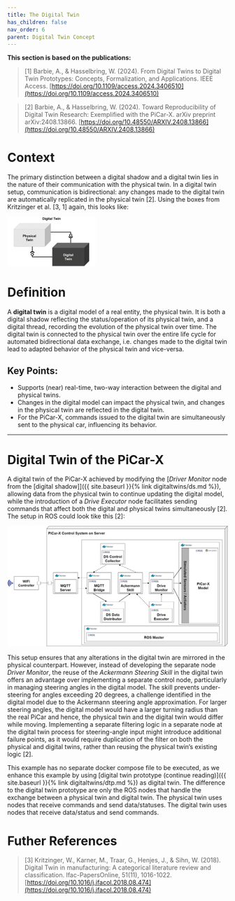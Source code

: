 ```yaml
---
title: The Digital Twin
has_children: false
nav_order: 6
parent: Digital Twin Concept
---
```


**This section is based on the publications:**
>[1] Barbie, A., & Hasselbring, W. (2024). From Digital Twins to Digital Twin Prototypes: Concepts, Formalization, and Applications. IEEE Access. [https://doi.org/10.1109/access.2024.3406510](https://doi.org/10.1109/access.2024.3406510)

>[2] Barbie, A., & Hasselbring, W. (2024). Toward Reproducibility of Digital Twin Research: Exemplified with the PiCar-X. arXiv preprint arXiv:2408.13866. [https://doi.org/10.48550/ARXIV.2408.13866](https://doi.org/10.48550/ARXIV.2408.13866)

# Context

The primary distinction between a digital shadow and a digital twin lies in the nature of their communication with the physical twin. In a digital twin setup, communication is bidirectional: any changes made to the digital twin are automatically replicated in the physical twin [2]. Using the boxes from Kritzinger et al. [3, 1] again, this looks like:

<img src=../assets/images/DigitalTwin-Boxes.jpg width="40%" style="margin: 0 auto;" />


# Definition

A **digital twin** is a digital model of a real entity, the physical twin. It is both a digital shadow reflecting the status/operation of its physical twin, and a digital thread, recording the evolution of the physical twin over time. The digital twin is connected to the physical twin over the entire life cycle for automated bidirectional data exchange, i.e. changes made to the digital twin lead to adapted behavior of the physical twin and vice-versa.


## Key Points:
- Supports (near) real-time, two-way interaction between the digital and physical twins.
- Changes in the digital model can impact the physical twin, and changes in the physical twin are reflected in the digital twin.
- For the PiCar-X, commands issued to the digital twin are simultaneously sent to the physical car, influencing its behavior.

---

# Digital Twin of the PiCar-X
A digital twin of the PiCar-X achieved by modifying the [*Driver Monitor* node from the [digital shadow]]({{ site.baseurl }}{% link digitaltwins/ds.md %}), allowing data from the physical twin to continue updating the digital model, while the introduction of a *Drive Executor* node facilitates sending commands that affect both the digital and physical twins simultaneously [2]. The setup in ROS could look tike this [2]:

![Digital Twin](../assets/images/picarx-dt.png "Setup of the Digital Twin") 

This setup ensures that any alterations in the digital twin are mirrored in the physical counterpart. However, instead of developing the separate node *Driver Monitor*, the reuse of the *Ackermann Steering Skill* in the digital twin offers an advantage over implementing a separate control node, particularly in managing steering angles in the digital model. The skill prevents under-steering for angles exceeding 20 degrees, a challenge identified in the digital model due to the Ackermann steering angle approximation. For larger steering angles, the digital model would have a larger turning radius than the real PiCar and hence, the physical twin and the digital twin would differ while moving. Implementing a separate filtering logic in a separate node at the digital twin process for steering-angle input might introduce additional failure points, as it would require duplication of the filter on both the physical and digital twins, rather than reusing the physical twin’s existing logic [2].

This example has no separate docker compose file to be executed, as we enhance this example by using [digital twin prototype (continue reading)]({{ site.baseurl }}{% link digitaltwins/dtp.md %}) as digital twin. The difference to the digital twin prototype are only the ROS nodes that handle the exchange between a physical twin and digital twin. The physical twin uses nodes that receive commands and send data/statuses. The digital twin uses nodes that receive data/status and send commands.



# Futher References
>[3] Kritzinger, W., Karner, M., Traar, G., Henjes, J., & Sihn, W. (2018). Digital Twin in manufacturing: A categorical literature review and classification. Ifac-PapersOnline, 51(11), 1016-1022. [https://doi.org/10.1016/j.ifacol.2018.08.474](https://doi.org/10.1016/j.ifacol.2018.08.474)